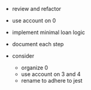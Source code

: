 - review and refactor
- use account on 0
- implement minimal loan logic
- document each step

- consider
  - organize 0
  - use account on 3 and 4
  - rename to adhere to jest
